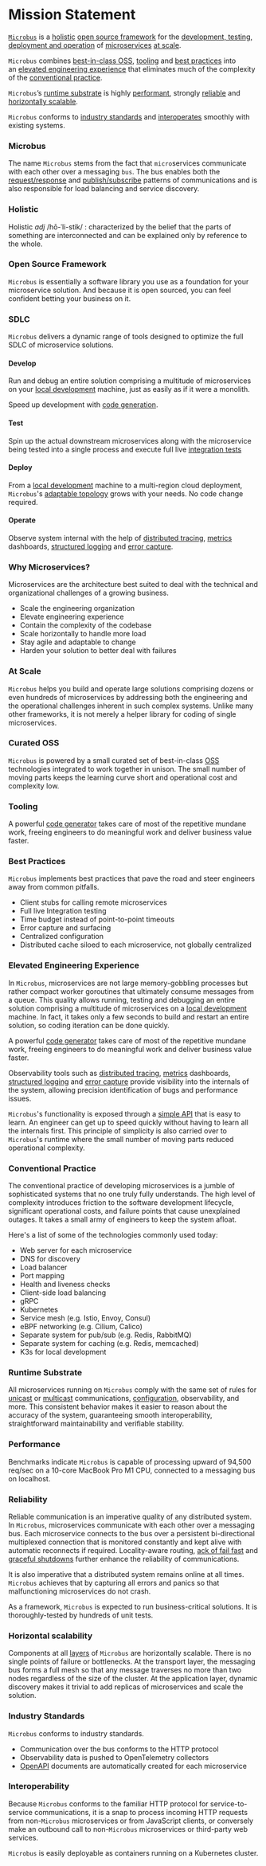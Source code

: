 # Mission Statement

[`Microbus`](#microbus) is a [holistic](#holistic) [open source framework](#open-source-framework) for the [development, testing, deployment and operation](#sdlc) of [microservices](#why-microservices) [at scale](#at-scale).

`Microbus` combines [best-in-class OSS](#curated-oss), [tooling](#tooling) and [best practices](#best-practices) into an [elevated engineering experience](#elevated-engineering-experience) that eliminates much of the complexity of the [conventional practice](#conventional-practice).

`Microbus`’s [runtime substrate](#runtime-substrate) is highly [performant](#performance), strongly [reliable](#reliability) and [horizontally scalable](#horizontal-scalability).

`Microbus` conforms to [industry standards](#industry-standards) and [interoperates](#interoperability) smoothly with existing systems.

### Microbus

The name `Microbus` stems from the fact that `micro`services communicate with each other over a messaging `bus`.
The bus enables both the [request/response](../blocks/unicast.md) and [publish/subscribe](../blocks/multicast.md) patterns of communications
and is also responsible for load balancing and service discovery.

### Holistic

Holistic _adj_ /hō-ˈli-stik/ : characterized by the belief that the parts of something are interconnected and can be explained only by reference to the whole.

### Open Source Framework

`Microbus` is essentially a software library you use as a foundation for your microservice solution.
And because it is open sourced, you can feel confident betting your business on it.

### SDLC

`Microbus` delivers a dynamic range of tools designed to optimize the full SDLC of microservice solutions.

#### Develop

Run and debug an entire solution comprising a multitude of microservices on your [local development](../tech/local-dev.md) machine, just as easily as if it were a monolith.

Speed up development with [code generation](../blocks/codegen.md).

#### Test
Spin up the actual downstream microservices along with the microservice being tested into a single process and execute full live [integration tests](../blocks/integration-testing.md)

#### Deploy
From a [local development](../tech/local-dev.md) machine to a multi-region cloud deployment, `Microbus`'s [adaptable topology](../blocks/topology.md) grows with your needs. No code change required.

#### Operate
Observe system internal with the help of [distributed tracing](../blocks/distrib-tracing.md), [metrics](./docs/blocks/metrics.md) dashboards, [structured logging](../blocks/logging.md) and [error capture](../blocks/error-capture.md).

### Why Microservices?

Microservices are the architecture best suited to deal with the technical and organizational challenges of a growing business.
* Scale the engineering organization
* Elevate engineering experience
* Contain the complexity of the codebase
* Scale horizontally to handle more load
* Stay agile and adaptable to change
* Harden your solution to better deal with failures

### At Scale

`Microbus` helps you build and operate large solutions comprising dozens or even hundreds of microservices by addressing both the engineering and the operational challenges inherent in such complex systems. Unlike many other frameworks, it is not merely a helper library for coding of single microservices.

### Curated OSS

`Microbus` is powered by a small curated set of best-in-class [OSS](../blocks/layers.md#oss) technologies integrated to work together in unison.
The small number of moving parts keeps the learning curve short and operational cost and complexity low.

### Tooling
 
A powerful [code generator](../blocks/codegen.md) takes care of most of the repetitive mundane work, freeing engineers to do meaningful work and deliver business value faster.

### Best Practices

`Microbus` implements best practices that pave the road and steer engineers away from common pitfalls.

* Client stubs for calling remote microservices
* Full live Integration testing
* Time budget instead of point-to-point timeouts
* Error capture and surfacing
* Centralized configuration
* Distributed cache siloed to each microservice, not globally centralized

### Elevated Engineering Experience

In `Microbus`, microservices are not large memory-gobbling processes but rather compact worker goroutines that ultimately consume messages from a queue.
This quality allows running, testing and debugging an entire solution comprising a multitude of microservices on a [local development](../tech/local-dev.md) machine.
In fact, it takes only a few seconds to build and restart an entire solution, so coding iteration can be done quickly.

A powerful [code generator](../blocks/codegen.md) takes care of most of the repetitive mundane work, freeing engineers to do meaningful work and deliver business value faster.

Observability tools such as [distributed tracing](../blocks/distrib-tracing.md), [metrics](./docs/blocks/metrics.md) dashboards, [structured logging](../blocks/logging.md) and [error capture](../blocks/error-capture.md) provide visibility into the internals of the system, allowing precision identification of bugs and performance issues.

`Microbus`'s functionality is exposed through a [simple API](../tech/encapsulation.md) that is easy to learn. An engineer can get up to speed quickly without having to learn all the internals first. This principle of simplicity is also carried over to `Microbus`'s runtime where the small number of moving parts reduced operational complexity.

### Conventional Practice

The conventional practice of developing microservices is a jumble of sophisticated systems that no one truly fully understands. The high level of complexity introduces friction to the software development lifecycle, significant operational costs, and failure points that cause unexplained outages. It takes a small army of engineers to keep the system afloat.

Here's a list of some of the technologies commonly used today:

* Web server for each microservice
* DNS for discovery
* Load balancer
* Port mapping
* Health and liveness checks
* Client-side load balancing
* gRPC
* Kubernetes
* Service mesh (e.g. Istio, Envoy, Consul)
* eBPF networking (e.g. Cilium, Calico)
* Separate system for pub/sub (e.g. Redis, RabbitMQ)
* Separate system for caching (e.g. Redis, memcached)
* K3s for local development

### Runtime Substrate

All microservices running on `Microbus` comply with the same set of rules for [unicast](../blocks/unicast.md) or [multicast](../blocks/multicast.md) communications, [configuration](../blocks/configuration.md), observability, and more. This consistent behavior makes it easier to reason about the accuracy of the system, guaranteeing smooth interoperability, straightforward maintainability and verifiable stability. 

### Performance

Benchmarks indicate `Microbus` is capable of processing upward of 94,500 req/sec on a 10-core MacBook Pro M1 CPU, connected to a messaging bus on localhost.

### Reliability

Reliable communication is an imperative quality of any distributed system. In `Microbus`, microservices communicate with each other over a messaging bus. Each microservice connects to the bus over a persistent bi-directional multiplexed connection that is monitored constantly and kept alive with automatic reconnects if required. Locality-aware routing, [ack of fail fast](../blocks/ack-or-fail.md) and [graceful shutdowns](../blocks/graceful-shutdown.md) further enhance the reliability of communications.

It is also imperative that a distributed system remains online at all times. `Microbus` achieves that by capturing all errors and panics so that malfunctioning microservices do not crash.

As a framework, `Microbus` is expected to run business-critical solutions. It is thoroughly-tested by hundreds of unit tests.

### Horizontal scalability

Components at all [layers](../blocks/layers.md) of `Microbus` are horizontally scalable. There is no single points of failure or bottlenecks. At the transport layer, the messaging bus forms a full mesh so that any message traverses no more than two nodes regardless of the size of the cluster. At the application layer, dynamic discovery makes it trivial to add replicas of microservices and scale the solution.

### Industry Standards

`Microbus` conforms to industry standards.

* Communication over the bus conforms to the HTTP protocol
* Observability data is pushed to OpenTelemetry collectors
* [OpenAPI](../blocks/openapi.md) documents are automatically created for each microservice

### Interoperability

Because `Microbus` conforms to the familiar HTTP protocol for service-to-service communications, it is a snap to process incoming HTTP requests from non-`Microbus` microservices or from JavaScript clients, or conversely make an outbound call to non-`Microbus` microservices or third-party web services.

`Microbus` is easily deployable as containers running on a Kubernetes cluster.
